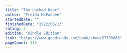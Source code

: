 ```yaml
---
title: "The Locked Door"
author: "Freida McFadden"
startedDate: ""
finishedDate: "2022/06/13"
rating: 3
edition: "Kindle Edition"
link: "https://www.goodreads.com/book/show/57795665"
pageCount: 313
---
```



